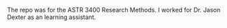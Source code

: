 The repo was for the ASTR 3400 Research Methods. I worked for Dr. Jason Dexter as an learning assistant.
